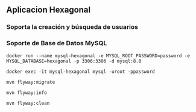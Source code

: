 ## Aplicacion Hexagonal 

### Soporta la creación y búsqueda de usuarios

### Soporte de Base de Datos MySQL
```
docker run --name mysql-hexagonal -e MYSQL_ROOT_PASSWORD=password -e MYSQL_DATABASE=hexagonal -p 3306:3306 -d mysql:8.0
```
```
docker exec -it mysql-hexagonal mysql -uroot -ppassword
```

```
mvn flyway:migrate

mvn flyway:info

mvn flyway:clean

```